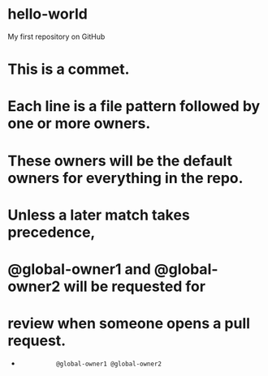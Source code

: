 # hello-world
My first repository on GitHub 
# This is a commet.
# Each line is a file pattern followed by one or more owners.

# These owners will be the default owners for everything in the repo.
# Unless a later match takes precedence,
# @global-owner1 and @global-owner2 will be requested for
# review when someone opens a pull request.
*               @global-owner1 @global-owner2
